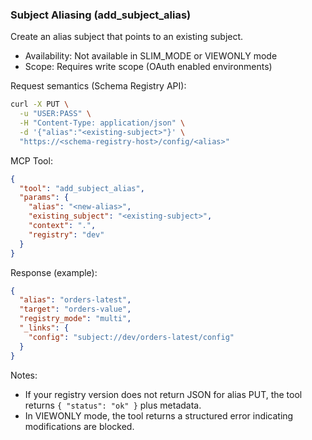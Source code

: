 ### Subject Aliasing (add_subject_alias)

Create an alias subject that points to an existing subject.

- Availability: Not available in SLIM_MODE or VIEWONLY mode
- Scope: Requires write scope (OAuth enabled environments)

Request semantics (Schema Registry API):

```bash
curl -X PUT \
  -u "USER:PASS" \
  -H "Content-Type: application/json" \
  -d '{"alias":"<existing-subject>"}' \
  "https://<schema-registry-host>/config/<alias>"
```

MCP Tool:

```json
{
  "tool": "add_subject_alias",
  "params": {
    "alias": "<new-alias>",
    "existing_subject": "<existing-subject>",
    "context": ".",
    "registry": "dev"
  }
}
```

Response (example):

```json
{
  "alias": "orders-latest",
  "target": "orders-value",
  "registry_mode": "multi",
  "_links": {
    "config": "subject://dev/orders-latest/config"
  }
}
```

Notes:
- If your registry version does not return JSON for alias PUT, the tool returns `{ "status": "ok" }` plus metadata.
- In VIEWONLY mode, the tool returns a structured error indicating modifications are blocked.

